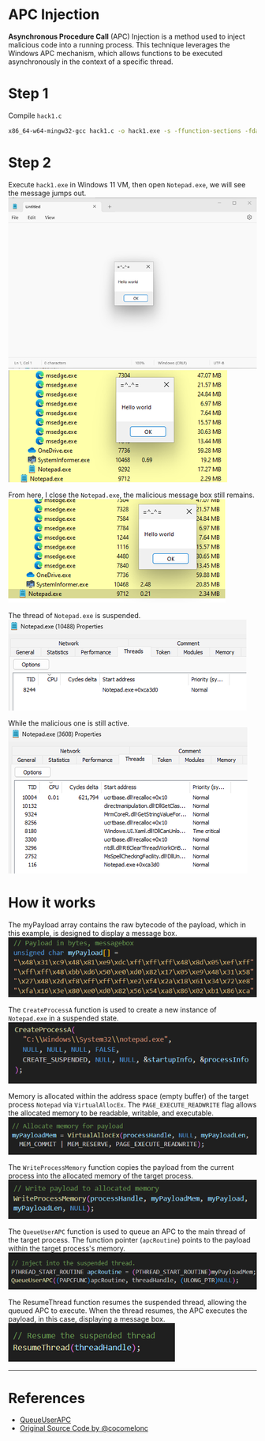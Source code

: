 # APC Injection
**Asynchronous Procedure Call** (APC) Injection is a method used to inject malicious code into a running process. This technique leverages the Windows APC mechanism, which allows functions to be executed asynchronously in the context of a specific thread.

# Step 1
Compile `hack1.c`
```bash
x86_64-w64-mingw32-gcc hack1.c -o hack1.exe -s -ffunction-sections -fdata-sections -Wno-write-strings -fno-exceptions -fmerge-all-constants -static-libstdc++ -static-libgcc
```

# Step 2
Execute `hack1.exe` in Windows 11 VM, then open `Notepad.exe`, we will see the message jumps out.<br>
![](./screenshots/02.png)
![](./screenshots/01.png)

From here, I close the `Notepad.exe`, the malicious message box still remains.<br>
![](./screenshots/03.png)

The thread of `Notepad.exe` is suspended.<br>
![](./screenshots/10.png)

While the malicious one is still active.<br>
![](./screenshots/11.png)

# How it works

The myPayload array contains the raw bytecode of the payload, which in this example, is designed to display a message box. <br>
![](./screenshots/06.png)


The `CreateProcessA` function is used to create a new instance of `Notepad.exe` in a suspended state. <br>
![](./screenshots/04.png)

Memory is allocated within the address space (empty buffer) of the target process `Notepad` via `VirtualAllocEx`. The `PAGE_EXECUTE_READWRITE` flag allows the allocated memory to be readable, writable, and executable.<br>
![](./screenshots/07.png)

The `WriteProcessMemory` function copies the payload from the current process into the allocated memory of the target process.<br>
![](./screenshots/08.png)

The `QueueUserAPC` function is used to queue an APC to the main thread of the target process. The function pointer (`apcRoutine`) points to the payload within the target process's memory.<br>
![](./screenshots/09.png)

The ResumeThread function resumes the suspended thread, allowing the queued APC to execute. When the thread resumes, the APC executes the payload, in this case, displaying a message box.<br>
![](./screenshots/12.png)

---
# References
- [QueueUserAPC ](https://docs.microsoft.com/en-us/windows/win32/api/processthreadsapi/nf-processthreadsapi-queueuserapc)
- [Original Source Code by @cocomelonc](https://github.com/PacktPublishing/Malware-Development-for-Ethical-Hackers/blob/main/chapter02/03-apc-injection/hack1.c)